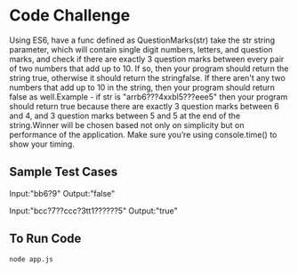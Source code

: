 # Code Challenge

Using ES6, have a func defined as QuestionMarks(str) take the str string parameter, which will contain single digit numbers, letters, and question marks, and check if there are exactly 3 question marks between every pair of two numbers that add up to 10. If so, then your program should return the string ​true​, otherwise it should return the string ​false​. If there aren't any two numbers that add up to 10 in the string, then your program should return ​false​ as well.Example - if str is "arrb6???4xxbl5???eee5" then your program should return ​true​ because there are exactly 3 question marks between 6 and 4, and 3 question marks between 5 and 5 at the end of the string.Winner will be chosen based not only on simplicity but on performance of the application. Make sure you’re using ​console.time()​ to show your timing.

## Sample Test Cases

Input:"bb6?9" Output:"false"

Input:"bcc?7??ccc?3tt1??????5" Output:"true"

## To Run Code

```node app.js```